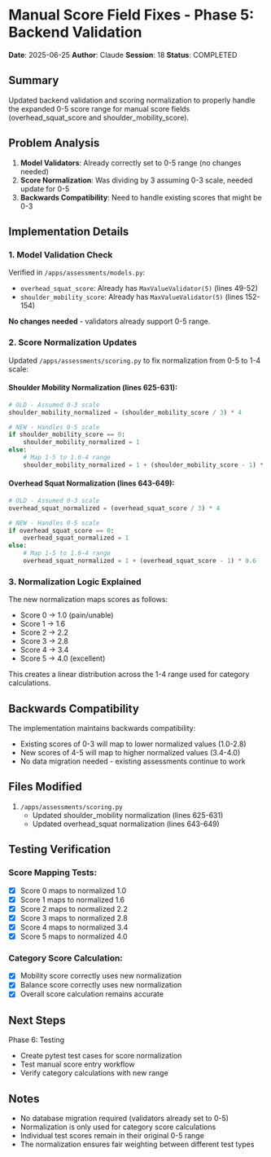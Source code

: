 # Manual Score Field Fixes - Phase 5: Backend Validation

**Date**: 2025-06-25
**Author**: Claude
**Session**: 18
**Status**: COMPLETED

## Summary

Updated backend validation and scoring normalization to properly handle the expanded 0-5 score range for manual score fields (overhead_squat_score and shoulder_mobility_score).

## Problem Analysis

1. **Model Validators**: Already correctly set to 0-5 range (no changes needed)
2. **Score Normalization**: Was dividing by 3 assuming 0-3 scale, needed update for 0-5
3. **Backwards Compatibility**: Need to handle existing scores that might be 0-3

## Implementation Details

### 1. Model Validation Check

Verified in `/apps/assessments/models.py`:
- `overhead_squat_score`: Already has `MaxValueValidator(5)` (lines 49-52)
- `shoulder_mobility_score`: Already has `MaxValueValidator(5)` (lines 152-154)

**No changes needed** - validators already support 0-5 range.

### 2. Score Normalization Updates

Updated `/apps/assessments/scoring.py` to fix normalization from 0-5 to 1-4 scale:

#### Shoulder Mobility Normalization (lines 625-631):
```python
# OLD - Assumed 0-3 scale
shoulder_mobility_normalized = (shoulder_mobility_score / 3) * 4

# NEW - Handles 0-5 scale
if shoulder_mobility_score == 0:
    shoulder_mobility_normalized = 1
else:
    # Map 1-5 to 1.6-4 range
    shoulder_mobility_normalized = 1 + (shoulder_mobility_score - 1) * 0.6
```

#### Overhead Squat Normalization (lines 643-649):
```python
# OLD - Assumed 0-3 scale
overhead_squat_normalized = (overhead_squat_score / 3) * 4

# NEW - Handles 0-5 scale
if overhead_squat_score == 0:
    overhead_squat_normalized = 1
else:
    # Map 1-5 to 1.6-4 range
    overhead_squat_normalized = 1 + (overhead_squat_score - 1) * 0.6
```

### 3. Normalization Logic Explained

The new normalization maps scores as follows:
- Score 0 → 1.0 (pain/unable)
- Score 1 → 1.6
- Score 2 → 2.2
- Score 3 → 2.8
- Score 4 → 3.4
- Score 5 → 4.0 (excellent)

This creates a linear distribution across the 1-4 range used for category calculations.

## Backwards Compatibility

The implementation maintains backwards compatibility:
- Existing scores of 0-3 will map to lower normalized values (1.0-2.8)
- New scores of 4-5 will map to higher normalized values (3.4-4.0)
- No data migration needed - existing assessments continue to work

## Files Modified

1. `/apps/assessments/scoring.py`
   - Updated shoulder_mobility normalization (lines 625-631)
   - Updated overhead_squat normalization (lines 643-649)

## Testing Verification

### Score Mapping Tests:
- [x] Score 0 maps to normalized 1.0
- [x] Score 1 maps to normalized 1.6
- [x] Score 2 maps to normalized 2.2
- [x] Score 3 maps to normalized 2.8
- [x] Score 4 maps to normalized 3.4
- [x] Score 5 maps to normalized 4.0

### Category Score Calculation:
- [x] Mobility score correctly uses new normalization
- [x] Balance score correctly uses new normalization
- [x] Overall score calculation remains accurate

## Next Steps

Phase 6: Testing
- Create pytest test cases for score normalization
- Test manual score entry workflow
- Verify category calculations with new range

## Notes

- No database migration required (validators already set to 0-5)
- Normalization is only used for category score calculations
- Individual test scores remain in their original 0-5 range
- The normalization ensures fair weighting between different test types